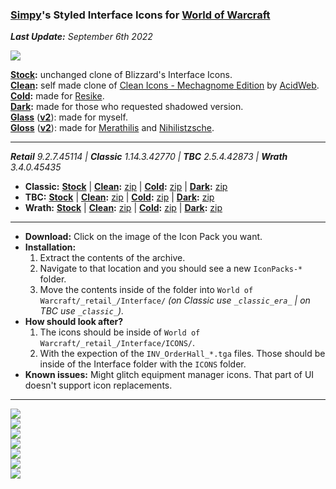 ### [Simpy](https://github.com/kodewdle)'s Styled Interface Icons for [World of Warcraft](https://worldofwarcraft.com)

_**Last Update:** September 6th 2022_  

[![](https://img.shields.io/badge/Donate-Paypal-blue)](https://www.paypal.me/koditaylor)

**[Stock](https://github.com/kodewdle/IconPacks/tree/stock):** unchanged clone of Blizzard's Interface Icons.  
**[Clean](https://github.com/kodewdle/IconPacks/tree/clean):** self made clone of [Clean Icons - Mechagnome Edition](https://github.com/AcidWeb/Clean-Icons-Mechagnome-Edition) by [AcidWeb](https://github.com/AcidWeb).  
**[Cold](https://github.com/kodewdle/IconPacks/tree/cold):** made for [Resike](https://github.com/Resike).  
**[Dark](https://github.com/kodewdle/IconPacks/tree/dark):** made for those who requested shadowed version.  
**[Glass](https://github.com/kodewdle/IconPacks/tree/glass)** (**[v2](https://github.com/kodewdle/IconPacks/tree/glass-v2)**): made for myself.  
**[Gloss](https://github.com/kodewdle/IconPacks/tree/gloss)** (**[v2](https://github.com/kodewdle/IconPacks/tree/gloss-v2)**): made for [Merathilis](https://github.com/Merathilis) and [Nihilistzsche](https://github.com/nihilistzsche).  

---

_**Retail** 9.2.7.45114 | **Classic** 1.14.3.42770 | **TBC** 2.5.4.42873 | **Wrath** 3.4.0.45435_
- **Classic:**
**[Stock](https://github.com/kodewdle/IconPacks/tree/stock-classic)** | **[Clean](https://github.com/kodewdle/IconPacks/tree/clean-classic):** [zip](https://github.com/kodewdle/IconPacks/archive/refs/heads/clean-classic.zip) | **[Cold](https://github.com/kodewdle/IconPacks/tree/cold-classic):** [zip](https://github.com/kodewdle/IconPacks/archive/refs/heads/cold-classic.zip) | **[Dark](https://github.com/kodewdle/IconPacks/tree/dark-classic):** [zip](https://github.com/kodewdle/IconPacks/archive/refs/heads/dark-classic.zip)
- **TBC:**
**[Stock](https://github.com/kodewdle/IconPacks/tree/stock-tbc)** | **[Clean](https://github.com/kodewdle/IconPacks/tree/clean-tbc):** [zip](https://github.com/kodewdle/IconPacks/archive/refs/heads/clean-tbc.zip) | **[Cold](https://github.com/kodewdle/IconPacks/tree/cold-tbc):** [zip](https://github.com/kodewdle/IconPacks/archive/refs/heads/cold-tbc.zip) | **[Dark](https://github.com/kodewdle/IconPacks/tree/dark-tbc):** [zip](https://github.com/kodewdle/IconPacks/archive/refs/heads/dark-tbc.zip)
- **Wrath:**
**[Stock](https://github.com/kodewdle/IconPacks/tree/stock-wrath)** | **[Clean](https://github.com/kodewdle/IconPacks/tree/clean-wrath):** [zip](https://github.com/kodewdle/IconPacks/archive/refs/heads/clean-wrath.zip) | **[Cold](https://github.com/kodewdle/IconPacks/tree/cold-wrath):** [zip](https://github.com/kodewdle/IconPacks/archive/refs/heads/cold-wrath.zip) | **[Dark](https://github.com/kodewdle/IconPacks/tree/dark-wrath):** [zip](https://github.com/kodewdle/IconPacks/archive/refs/heads/dark-wrath.zip)
---

- **Download:**  Click on the image of the Icon Pack you want.  
- **Installation:**
  1) Extract the contents of the archive.  
  2) Navigate to that location and you should see a new `IconPacks-*` folder.
  3) Move the contents inside of the folder into `World of Warcraft/_retail_/Interface/` *(on Classic use `_classic_era_` | on TBC use `_classic_`).*
- **How should look after?**
  1) The icons should be inside of `World of Warcraft/_retail_/Interface/ICONS/`.  
  2) With the expection of the `INV_OrderHall_*.tga` files. Those should be inside of the Interface folder with the `ICONS` folder.
- **Known issues:**  Might glitch equipment manager icons. That part of UI doesn't support icon replacements.  

---

[![](https://raw.githubusercontent.com/kodewdle/IconPacks/main/previews/clean.jpg)](https://github.com/kodewdle/IconPacks/archive/refs/heads/clean.zip "Click to Download: Clean")  
[![](https://raw.githubusercontent.com/kodewdle/IconPacks/main/previews/cold.jpg)](https://github.com/kodewdle/IconPacks/archive/refs/heads/cold.zip "Click to Download: Cold")  
[![](https://raw.githubusercontent.com/kodewdle/IconPacks/main/previews/dark.jpg)](https://github.com/kodewdle/IconPacks/archive/refs/heads/dark.zip "Click to Download: Dark")  
[![](https://raw.githubusercontent.com/kodewdle/IconPacks/main/previews/glass.jpg)](https://github.com/kodewdle/IconPacks/archive/refs/heads/glass.zip "Click to Download: Glass Version 1")  
[![](https://raw.githubusercontent.com/kodewdle/IconPacks/main/previews/glass_v2.jpg)](https://github.com/kodewdle/IconPacks/archive/refs/heads/glass-v2.zip "Click to Download: Glass Version 2")  
[![](https://raw.githubusercontent.com/kodewdle/IconPacks/main/previews/gloss.jpg)](https://github.com/kodewdle/IconPacks/archive/refs/heads/gloss.zip "Click to Download: Gloss Version 1")  
[![](https://raw.githubusercontent.com/kodewdle/IconPacks/main/previews/gloss_v2.jpg)](https://github.com/kodewdle/IconPacks/archive/refs/heads/gloss-v2.zip "Click to Download: Gloss Version 2")  
